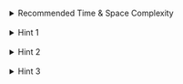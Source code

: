 <br>
<details class="hint-accordion">  
    <summary>Recommended Time & Space Complexity</summary>
    <p>
    You should aim for a solution as good or better than <code>O(n + (m * k))</code> time and <code>O(n)</code> space, where <code>n</code> is the number of cities, <code>m</code> is the number of flights, and <code>k</code> is the number of stops.
    </p>
</details>

<br>
<details class="hint-accordion">  
    <summary>Hint 1</summary>
    <p>
    Consider this as a graph problem where the cities are nodes and the flights are edges connecting two cities, with the ticket cost as the edge weight. Can you think of a shortest path algorithm to solve the problem? Perhaps a better algorithm than Dijkstra's that can intuitively handle the <code>k</code> stops condition.  
    </p>
</details>

<br>
<details class="hint-accordion">  
    <summary>Hint 2</summary>
    <p>
    We can use the Bellman-Ford algorithm. Initialize a <code>prices</code> array of size <code>n</code> with <code>Infinity</code>, setting <code>prices[source] = 0</code>. These values describe the cost to reach a city from the source city. Iterate <code>(k + 1)</code> times (stops are 0-indexed), updating the cost to each city by extending paths from cities with valid costs. We only update the cost for a city if it is less than the previous cost. How would you implement this?
    </p>
</details>

<br>
<details class="hint-accordion">  
    <summary>Hint 3</summary>
    <p>
    At each level of iteration, we go through the given flights and use them to update the price array with the minimum costs compared to the previous level. We use a temporary prices array at each level to store the updated costs. After completing all levels, we return the result stored in <code>prices[dst]</code>. If that value is <code>Infinity</code>, we return <code>-1</code> instead.
    </p>
</details>
